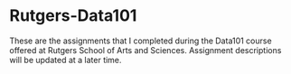 # Rutgers-Data101
These are the assignments that I completed during the Data101 course offered at Rutgers School of Arts and Sciences. Assignment descriptions will be updated at a later time.

